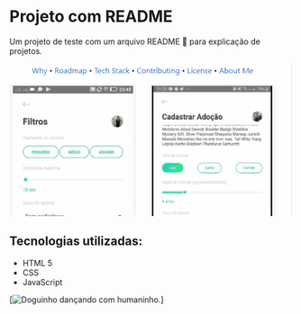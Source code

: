 # Projeto com README
Um projeto de teste com um arquivo README 🚀 para explicação de projetos.

[<img src="./teste.gif" alt="Gif inicial do README.">](https://www.google.com)

## Tecnologias utilizadas:
- HTML 5
- CSS
- JavaScript

[<img src="./dogdance.gif" alt="Doguinho dançando com humaninho.">]